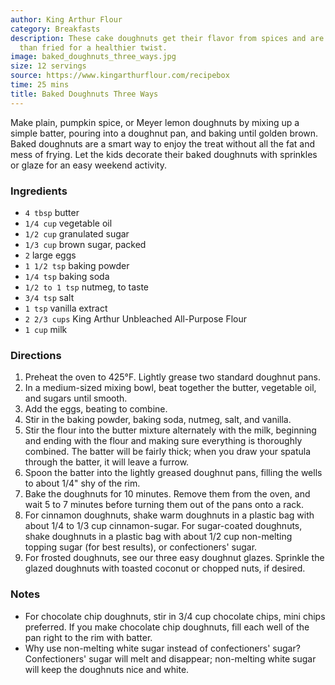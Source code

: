 ```yaml
---
author: King Arthur Flour
category: Breakfasts
description: These cake doughnuts get their flavor from spices and are baked rather
  than fried for a healthier twist.
image: baked_doughnuts_three_ways.jpg
size: 12 servings
source: https://www.kingarthurflour.com/recipebox
time: 25 mins
title: Baked Doughnuts Three Ways
---
```


Make plain, pumpkin spice, or Meyer lemon doughnuts by mixing up a simple batter, pouring into a doughnut pan, and baking until golden brown. Baked doughnuts are a smart way to enjoy the treat without all the fat and mess of frying. Let the kids decorate their baked doughnuts with sprinkles or glaze for an easy weekend activity.

### Ingredients

* `4 tbsp` butter
* `1/4 cup` vegetable oil
* `1/2 cup` granulated sugar
* `1/3 cup` brown sugar, packed
* `2` large eggs
* `1 1/2 tsp` baking powder
* `1/4 tsp` baking soda
* `1/2 to 1 tsp` nutmeg, to taste
* `3/4 tsp` salt
* `1 tsp` vanilla extract
* `2 2/3 cups` King Arthur Unbleached All-Purpose Flour
* `1 cup` milk

### Directions

1. Preheat the oven to 425°F. Lightly grease two standard doughnut pans.
2. In a medium-sized mixing bowl, beat together the butter, vegetable oil, and sugars until smooth.
3. Add the eggs, beating to combine.
4. Stir in the baking powder, baking soda, nutmeg, salt, and vanilla.
5. Stir the flour into the butter mixture alternately with the milk, beginning and ending with the flour and making sure everything is thoroughly combined. The batter will be fairly thick; when you draw your spatula through the batter, it will leave a furrow.
6. Spoon the batter into the lightly greased doughnut pans, filling the wells to about 1/4" shy of the rim.
7. Bake the doughnuts for 10 minutes. Remove them from the oven, and wait 5 to 7 minutes before turning them out of the pans onto a rack.
8. For cinnamon doughnuts, shake warm doughnuts in a plastic bag with about 1/4 to 1/3 cup cinnamon-sugar. For sugar-coated doughnuts, shake doughnuts in a plastic bag with about 1/2 cup non-melting topping sugar (for best results), or confectioners' sugar.
9. For frosted doughnuts, see our three easy doughnut glazes. Sprinkle the glazed doughnuts with toasted coconut or chopped nuts, if desired.

### Notes

* For chocolate chip doughnuts, stir in 3/4 cup chocolate chips, mini chips preferred. If you make chocolate chip doughnuts, fill each well of the pan right to the rim with batter.
* Why use non-melting white sugar instead of confectioners' sugar? Confectioners' sugar will melt and disappear; non-melting white sugar will keep the doughnuts nice and white.